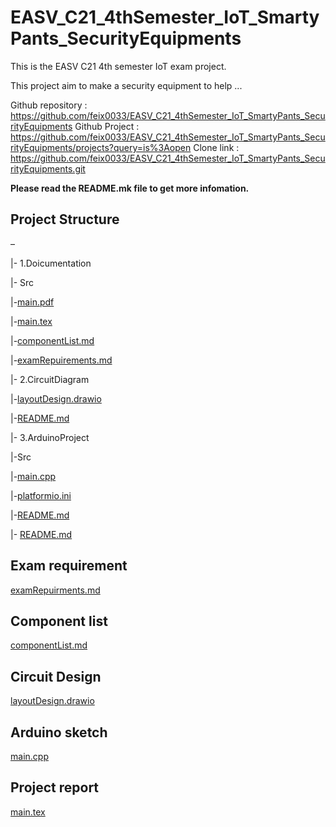 # EASV_C21_4thSemester_IoT_SmartyPants_SecurityEquipments
This is the EASV C21 4th semester IoT exam project.

This project aim to make a security equipment to help ...

Github repository : https://github.com/feix0033/EASV_C21_4thSemester_IoT_SmartyPants_SecurityEquipments
Github Project : https://github.com/feix0033/EASV_C21_4thSemester_IoT_SmartyPants_SecurityEquipments/projects?query=is%3Aopen
Clone link : https://github.com/feix0033/EASV_C21_4thSemester_IoT_SmartyPants_SecurityEquipments.git

**Please read the README.mk file to get more infomation.**

## Project Structure

–

|- 1.Doicumentation

|- Src

|-[main.pdf](1.Documentation%2Fout%2Fmain.pdf)

|-[main.tex](1.Documentation%2Fsrc%2Fmain.tex)

|-[componentList.md](1.Documentation%2Fsrc%2FcomponentList.md)

|-[examRepuirements.md](1.Documentation%2Fsrc%2FexamRepuirements.md)

|- 2.CircuitDiagram

|-[layoutDesign.drawio](2.CircuitDiagram%2FlayoutDesign.drawio)

|-[README.md](2.CircuitDiagram%2FREADME.md)

|- 3.ArduinoProject

|-Src

|-[main.cpp](3.ArduinoProject%2Fsrc%2Fmain.cpp)

|-[platformio.ini](3.ArduinoProject%2Fplatformio.ini)

|-[README.md](3.ArduinoProject%2FREADME.md)

|- [README.md](README.md)

## Exam requirement

[examRepuirments.md](1.Documentation%2Fsrc%2FexamRepuirments.md)

## Component list

[componentList.md](1.Documentation%2Fsrc%2FcomponentList.md)

## Circuit Design

[layoutDesign.drawio](2.CircuitDiagram%2FlayoutDesign.drawio)

## Arduino sketch

[main.cpp](3.ArduinoProject%2Fsrc%2Fmain.cpp)

## Project report

[main.tex](1.Documentation%2Fsrc%2Fmain.tex)

